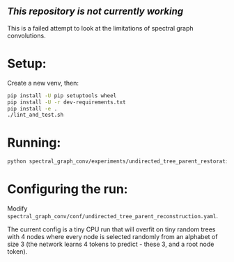 ## _This repository is not currently working_
This is a failed attempt to look at the limitations of spectral graph convolutions. 

# Setup:
Create a new venv, then:
```bash
pip install -U pip setuptools wheel
pip install -U -r dev-requirements.txt
pip install -e .
./lint_and_test.sh
```

# Running:
```bash
python spectral_graph_conv/experiments/undirected_tree_parent_restoration.py 
```

# Configuring the run:
Modify `spectral_graph_conv/conf/undirected_tree_parent_reconstruction.yaml`.

The current config is a tiny CPU run that will overfit on tiny random trees with 
4 nodes where every node is selected randomly from an alphabet of size 3 
(the network learns 4 tokens to predict - these 3, and a root node token).
